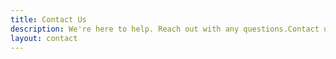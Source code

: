 ```yaml
---
title: Contact Us
description: We're here to help. Reach out with any questions.Contact us today.
layout: contact
---
```

